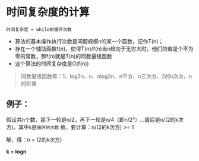  # 时间复杂度的计算
 `时间复杂度 = while的循环次数`
 
 - 算法的基本操作执行次数是问题规模n的某一个函数，记作T(n)；
 - 存在一个辅助函数f(n)，使得T(n)/f(n)当n趋向于无穷大时，他们的值是个不为零的常数，那f(n)就是T(n)的同数量级函数
 - 这个算法的时间复杂度是O(f(n))

 > 同数量级函数有：1、log2n、n、nlog2n、n平方、n三次方、2的n次方、n的阶乘

 ## 例子：
 假设共n个数，那下一轮是n/2，再下一轮是n/4（即n/2²）...最后是n/(2的k次方)。其中`k`是`循环的次数`
 故，要计算：n/(2的k次方) >= 1
 
 解，得：n = (2的k次方)

 **k = logn**